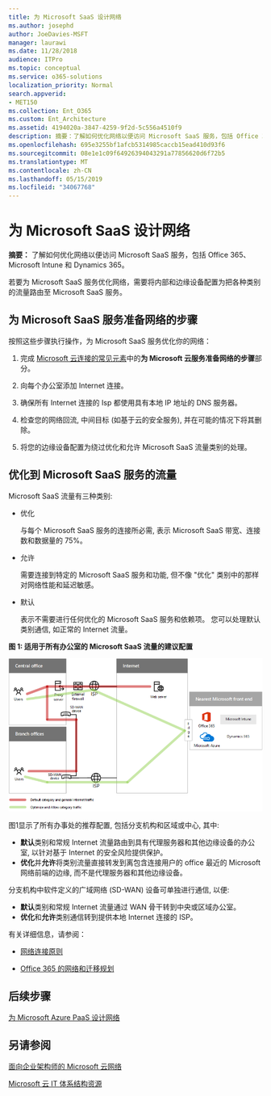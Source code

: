 ```yaml
---
title: 为 Microsoft SaaS 设计网络
ms.author: josephd
author: JoeDavies-MSFT
manager: laurawi
ms.date: 11/28/2018
audience: ITPro
ms.topic: conceptual
ms.service: o365-solutions
localization_priority: Normal
search.appverid:
- MET150
ms.collection: Ent_O365
ms.custom: Ent_Architecture
ms.assetid: 4194020a-3847-4259-9f2d-5c556a4510f9
description: 摘要：了解如何优化网络以便访问 Microsoft SaaS 服务，包括 Office 365、Microsoft Intune 和 Dynamics 365。
ms.openlocfilehash: 695e3255bf1afcb5314985caccb15ead410d93f6
ms.sourcegitcommit: 08e1e1c09f64926394043291a77856620d6f72b5
ms.translationtype: MT
ms.contentlocale: zh-CN
ms.lasthandoff: 05/15/2019
ms.locfileid: "34067768"
---
```

# <a name="designing-networking-for-microsoft-saas"></a>为 Microsoft SaaS 设计网络

 **摘要：** 了解如何优化网络以便访问 Microsoft SaaS 服务，包括 Office 365、Microsoft Intune 和 Dynamics 365。
  
若要为 Microsoft SaaS 服务优化网络，需要将内部和边缘设备配置为把各种类别的流量路由至 Microsoft SaaS 服务。
  
## <a name="steps-to-prepare-your-network-for-microsoft-saas-services"></a>为 Microsoft SaaS 服务准备网络的步骤

按照这些步骤执行操作，为 Microsoft SaaS 服务优化你的网络：
  
1. 完成 [Microsoft 云连接的常见元素](common-elements-of-microsoft-cloud-connectivity.md)中的**为 Microsoft 云服务准备网络的步骤**部分。
    
2. 向每个办公室添加 Internet 连接。
    
3. 确保所有 Internet 连接的 Isp 都使用具有本地 IP 地址的 DNS 服务器。
    
4. 检查您的网络回流, 中间目标 (如基于云的安全服务), 并在可能的情况下将其删除。
    
5. 将您的边缘设备配置为绕过优化和允许 Microsoft SaaS 流量类别的处理。

## <a name="optimizing-traffic-to-microsofts-saas-services"></a>优化到 Microsoft SaaS 服务的流量    

Microsoft SaaS 流量有三种类别:

- 优化

  与每个 Microsoft SaaS 服务的连接所必需, 表示 Microsoft SaaS 带宽、连接数和数据量的 75%。

- 允许

  需要连接到特定的 Microsoft SaaS 服务和功能, 但不像 "优化" 类别中的那样对网络性能和延迟敏感。

- 默认

  表示不需要进行任何优化的 Microsoft SaaS 服务和依赖项。 您可以处理默认类别通信, 如正常的 Internet 流量。


**图 1: 适用于所有办公室的 Microsoft SaaS 流量的建议配置**

![图 1: 适用于所有办公室的 Microsoft SaaS 流量的建议配置](media/Network-Poster/SaaS1.png)

图1显示了所有办事处的推荐配置, 包括分支机构和区域或中心, 其中:

- **默认**类别和常规 Internet 流量路由到具有代理服务器和其他边缘设备的办公室, 以针对基于 Internet 的安全风险提供保护。
- **优化**并**允许**将类别流量直接转发到离包含连接用户的 office 最近的 Microsoft 网络前端的边缘, 而不是代理服务器和其他边缘设备。

分支机构中软件定义的广域网络 (SD-WAN) 设备可单独进行通信, 以便: 

- **默认**类别和常规 Internet 流量通过 WAN 骨干转到中央或区域办公室。 
- **优化**和**允许**类别通信转到提供本地 Internet 连接的 ISP。
  
有关详细信息，请参阅：
  
- [网络连接原则](https://aka.ms/expressrouteoffice365)

- [Office 365 的网络和迁移规划](https://aka.ms/tune)
    
## <a name="next-step"></a>后续步骤

[为 Microsoft Azure PaaS 设计网络](designing-networking-for-microsoft-azure-paas.md)
    
## <a name="see-also"></a>另请参阅

[面向企业架构师的 Microsoft 云网络](microsoft-cloud-networking-for-enterprise-architects.md)
  
[Microsoft 云 IT 体系结构资源](microsoft-cloud-it-architecture-resources.md)

